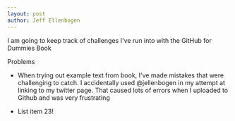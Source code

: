 ```yaml
---
layout: post
author: Jeff Ellenbogen
---
```


I am going to keep track of challenges I've run into with the GitHub for Dummies Book

Problems
- When trying out example text from book, I've made mistakes that were challenging to catch. I accidentally used @jellenbogen in my attempt at linking to my twitter page. That caused lots of errors when I uploaded to Github and was very frustrating

- List item 23!
